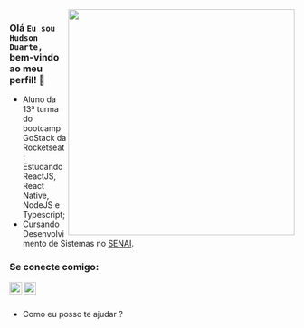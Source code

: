 <img align="right" width="400" src="https://hackernoon.com/images/f2px36fy.gif" />

### Olá `Eu sou Hudson Duarte,` bem-vindo ao meu perfil! 👋

- Aluno da 13ª turma do bootcamp GoStack da Rocketseat: Estudando ReactJS, React Native, NodeJS e Typescript;
- Cursando Desenvolvimento de Sistemas no [SENAI](http://senaiweb.fieb.org.br/senai2/cursos/desenvolvimento-de-sistemas).

### Se conecte comigo: 
[<img align="left" alt="Hudson Duarte | LinkedIn" width="22px" src="https://cdn.jsdelivr.net/npm/simple-icons@v3/icons/linkedin.svg" />][linkedin]
[<img align="left" alt="Hudson Duarte | E-mail" width="22px" src="https://cdn.jsdelivr.net/npm/simple-icons@3.4.0/icons/microsoftoutlook.svg" />][outlook]
<br />
<br />

- Como eu posso te ajudar ? 

[linkedin]: https://www.linkedin.com/in/huduarte/
[github]: https://github.com/huduarte
[outlook]: mailto:hudsoneeto@outlook.com
